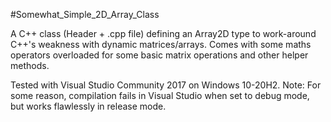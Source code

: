#Somewhat_Simple_2D_Array_Class

A C++ class (Header + .cpp file) defining an Array2D type to work-around C++'s weakness with dynamic matrices/arrays.
Comes with some maths operators overloaded for some basic matrix operations and other helper methods.

Tested with Visual Studio Community 2017 on Windows 10-20H2.
Note: For some reason, compilation fails in Visual Studio when set to debug mode, but works flawlessly in release mode.